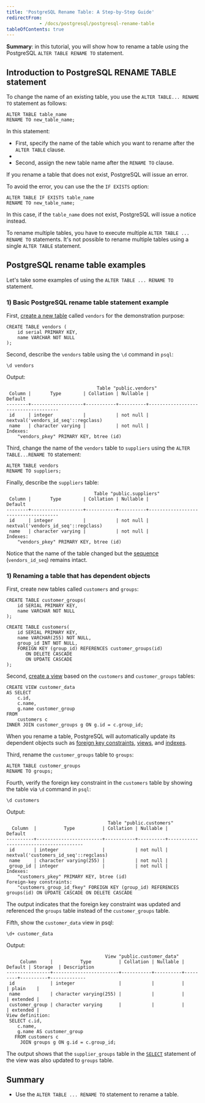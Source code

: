 ```yaml
---
title: 'PostgreSQL Rename Table: A Step-by-Step Guide'
redirectFrom: 
            - /docs/postgresql/postgresql-rename-table
tableOfContents: true
---
```



**Summary**: in this tutorial, you will show how to rename a table using the PostgreSQL `ALTER TABLE RENAME TO` statement.

## Introduction to PostgreSQL RENAME TABLE statement

To change the name of an existing table, you use the `ALTER TABLE... RENAME TO` statement as follows:

```
ALTER TABLE table_name
RENAME TO new_table_name;
```

In this statement:

- First, specify the name of the table which you want to rename after the `ALTER TABLE` clause.
-
- Second, assign the new table name after the `RENAME TO` clause.

If you rename a table that does not exist, PostgreSQL will issue an error.

To avoid the error, you can use the the `IF EXISTS` option:

```
ALTER TABLE IF EXISTS table_name
RENAME TO new_table_name;
```

In this case, if the `table_name` does not exist, PostgreSQL will issue a notice instead.

To rename multiple tables, you have to execute multiple `ALTER TABLE ... RENAME TO` statements. It's not possible to rename multiple tables using a single `ALTER TABLE` statement.

## PostgreSQL rename table examples

Let's take some examples of using the `ALTER TABLE ... RENAME TO` statement.

### 1) Basic PostgreSQL rename table statement example

First, [create a new table](/docs/postgresql/postgresql-create-table) called `vendors` for the demonstration purpose:

```
CREATE TABLE vendors (
    id serial PRIMARY KEY,
    name VARCHAR NOT NULL
);
```

Second, describe the `vendors` table using the `\d` command in `psql`:

```
\d vendors
```

Output:

```
                                 Table "public.vendors"
 Column |       Type        | Collation | Nullable |               Default
--------+-------------------+-----------+----------+-------------------------------------
 id     | integer           |           | not null | nextval('vendors_id_seq'::regclass)
 name   | character varying |           | not null |
Indexes:
    "vendors_pkey" PRIMARY KEY, btree (id)
```

Third, change the name of the `vendors` table to `suppliers` using the `ALTER TABLE...RENAME TO` statement:

```
ALTER TABLE vendors
RENAME TO suppliers;
```

Finally, describe the `suppliers` table:

```
                                Table "public.suppliers"
 Column |       Type        | Collation | Nullable |               Default
--------+-------------------+-----------+----------+-------------------------------------
 id     | integer           |           | not null | nextval('vendors_id_seq'::regclass)
 name   | character varying |           | not null |
Indexes:
    "vendors_pkey" PRIMARY KEY, btree (id)
```

Notice that the name of the table changed but the [sequence](/docs/postgresql/postgresql-sequences) (`vendors_id_seq`) remains intact.

### 1) Renaming a table that has dependent objects

First, create new tables called `customers` and `groups`:

```
CREATE TABLE customer_groups(
    id SERIAL PRIMARY KEY,
    name VARCHAR NOT NULL
);

CREATE TABLE customers(
    id SERIAL PRIMARY KEY,
    name VARCHAR(255) NOT NULL,
    group_id INT NOT NULL,
    FOREIGN KEY (group_id) REFERENCES customer_groups(id)
       ON DELETE CASCADE
       ON UPDATE CASCADE
);
```

Second, [create a view](https://www.postgresqltutorial.com/postgresql-views/postgresql-materialized-views/) based on the `customers` and `customer_groups` tables:

```
CREATE VIEW customer_data
AS SELECT
    c.id,
    c.name,
    g.name customer_group
FROM
    customers c
INNER JOIN customer_groups g ON g.id = c.group_id;
```

When you rename a table, PostgreSQL will automatically update its dependent objects such as [foreign key constraints](/docs/postgresql/postgresql-foreign-key/), [views](https://www.postgresqltutorial.com/postgresql-views/), and [indexes](https://www.postgresqltutorial.com/postgresql-indexes).

Third, rename the `customer_groups` table to `groups`:

```
ALTER TABLE customer_groups
RENAME TO groups;
```

Fourth, verify the foreign key constraint in the `customers` table by showing the table via `\d` command in `psql`:

```
\d customers
```

Output:

```
                                     Table "public.customers"
  Column  |          Type          | Collation | Nullable |                Default
----------+------------------------+-----------+----------+---------------------------------------
 id       | integer                |           | not null | nextval('customers_id_seq'::regclass)
 name     | character varying(255) |           | not null |
 group_id | integer                |           | not null |
Indexes:
    "customers_pkey" PRIMARY KEY, btree (id)
Foreign-key constraints:
    "customers_group_id_fkey" FOREIGN KEY (group_id) REFERENCES groups(id) ON UPDATE CASCADE ON DELETE CASCADE
```

The output indicates that the foreign key constraint was updated and referenced the `groups` table instead of the `customer_groups` table.

Fifth, show the `customer_data` view in psql:

```
\d+ customer_data
```

Output:

```
                                    View "public.customer_data"
     Column     |          Type          | Collation | Nullable | Default | Storage  | Description
----------------+------------------------+-----------+----------+---------+----------+-------------
 id             | integer                |           |          |         | plain    |
 name           | character varying(255) |           |          |         | extended |
 customer_group | character varying      |           |          |         | extended |
View definition:
 SELECT c.id,
    c.name,
    g.name AS customer_group
   FROM customers c
     JOIN groups g ON g.id = c.group_id;
```

The output shows that the `supplier_groups` table in the [`SELECT`](/docs/postgresql/postgresql-select) statement of the view was also updated to `groups` table.

## Summary

- Use the `ALTER TABLE ... RENAME TO` statement to rename a table.
